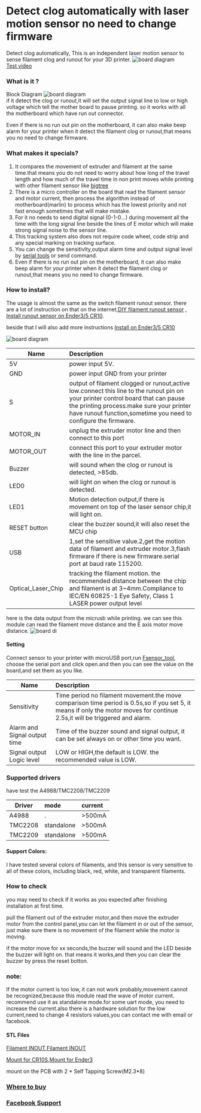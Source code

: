 # Detect clog automatically with laser motion sensor no need to change firmware
Detect clog automatically, This is an independent laser motion sensor to sense filament clog and runout for your 3D printer.
![board diagram](https://gitee.com/markyue/pandapi_wiki/raw/master/imges/filament/531083500.jpg)  
[Test video](https://youtu.be/U-0V2owizyw)
### What is it ?
Block Diagram
![board diagram](https://gitee.com/markyue/pandapi_wiki/raw/master/imges/filament/26171942.png)  
if it detect the clog or runout,it will set the output signal line to low or high voltage which tell the mother board to pause printing.
so it works with all the motherboard which have run out connector. 

Even if there is no run out pin on the motherboard, it can also make beep alarm for your printer when it detect the filament clog or runout,that means you no need to change firmware.

### What makes it specials?
1. It compares the movement of extruder and filament at the same time.that means you do not need to worry about how long of the travel length and how much of the travel time in non print moves while printing with other filament sensor like [bigtree](https://www.bigtree-tech.com/products/bigtreetech-smart-filament-sensor.html)
2. There is a micro controller on the board that read the filament sensor and motor current, then process the algorithm instead of motherboard(marlin) to process which has the lowest priority and not fast enough sometimes that will make mistake.
3. For it no needs to send digital signal (0-1-0…) during movement all the time with the long signal line beside the lines of E motor which will make strong signal noise to the sensor line.
4. This tracking system also does not require code wheel, code strip and any special marking on tracking surface.
5. You can change the sensitivlty,output alarm time and output signal level by [serial tools](https://github.com/markniu/Laser-Filament-Motion-Sensor/blob/main/tools/Fsensor_tool.exe) or send command.
6. Even if there is no run out pin on the motherboard, it can also make beep alarm for your printer when it detect the filament clog or runout,that means you no need to change firmware.
### How to install?
 The usage is almost the same as the switch filament runout sensor. there are a lot of instruction on that on the internet,[DIY filament runout sensor](https://youtu.be/gwHpXaj_6xE) , [Install runout sensor on Ender3/5 CR10](https://youtu.be/5Jt-Qc67FDo).
 
beside that I will also add more instructions  [Install on Ender3/5 CR10](https://github.com/markniu/Laser-Filament-Motion-Sensor/wiki/Install-on-Ender3-5,CR10)

![board diagram](https://gitee.com/markyue/pandapi_wiki/raw/master/imges/filament/1151922.jpg) 

 Name     |      Description   
 -------- | :-----------   
 5V     | power input 5V.
 GND    | power input GND from your printer  
 S      | output of filament clogged or runout,active low.connect this line to the runout pin on your printer control board that can pause the printing process.make sure your printer have runout function,sometime you need to configure the firmware.
 MOTOR_IN     | unplug the extruder motor line and then connect to this port  
 MOTOR_OUT     | connect this port to your extruder motor with the line in the parcel.
 Buzzer  |  will sound when the clog or runout is detected, >85db.
 LED0     |  will light on when the clog or runout is detected.
 LED1     | Motion detection output,if there is movement on top of the laser sensor chip,it will light on.
 RESET button     | clear the buzzer sound,it will also reset the MCU chip
 USB     | 1,set the sensitive value.2,get the motion data of filament and extruder motor.3,flash firmware if there is new firmware.serial port at baud rate 115200.
 Optical_Laser_Chip     | tracking the filament motion. the recommended distance between the chip and filament is at 3~4mm.Compliance to IEC/EN 60825-1 Eye Safety, Class 1 LASER power output level
 
 
here is the data output from the micrusb while printing. we can see this module can read the filament move distance and the E axis motor move distance.
 ![board di](https://gitee.com/markyue/pandapi_wiki/raw/master/imges/filament/0901180530.jpg) 
 
#### Setting 
Connect sensor to your printer with microUSB port,run [Fsensor_tool](https://github.com/markniu/Laser-Filament-Motion-Sensor/blob/main/tools/Fsensor_tool.exe), choose the serial port and click open.and then you can see the value on the board,and set them as you like.

 Name     |      Description   
 -------- | :-----------  
 Sensitivity | Time period no filament movement.the move comparison time period is 0.5s,so if you set 5, it means if only the motor moves for continue 2.5s,it will be triggered and alarm.
 Alarm and Signal output time | Time of the buzzer sound and signal output, it can be set always on or other time you want.
 Signal output Logic level | LOW or HIGH,the default is LOW.  the recommended value is LOW.

### Supported drivers 
have test the A4988/TMC2208/TMC2209

 Driver     |      mode  | current    
 -------- | :-----------   | :-----------  
 A4988     |  . | >500mA
 TMC2208    |  standalone | >500mA
 TMC2209     |  standalone | >500mA
 
#### Support Colors:
 I have tested several colors of filaments, and this sensor is very sensitive to all of these colors, including black, red, white, and transparent filaments.
 
 ### How to check
you may need to check if it works as you expected after finishing installation at first time.   

pull the filament out of the extruder motor,and then move the extruder motor from the control panel,you can let the filament in or out of the sensor, 
just make sure there is no movement of the filament while the motor is moving.

if the motor move for  xx seconds,the buzzer will sound and the LED beside the buzzer will light on.
that means it works,and then you can clear the buzzer by press the reset botton. 

### note: 
If the motor current is too low, it can not work probably,movement cannot be recognized,because this module read the wave of motor current.
recommend use it as standalone mode.for some uart mode, you need to increase the current.also there is a hardware solution for the low current,need to change 4 resistors values,you can contact me with email or facebook.

#### STL Files
[Filament INOUT](https://www.thingiverse.com/thing:4887998),[Filament INOUT](https://www.thingiverse.com/thing:5038650) 

[Mount for CR10S](https://www.thingiverse.com/thing:5025446),[Mount for Ender3](https://www.thingiverse.com/thing:5038668)

mount on the PCB with 2 * Self Tapping Screw(M2.3*8)

### [Where to buy ](https://www.pandapi3d.com/product-page/laser-filament-motion-sensor)

### [Facebook Support](https://www.facebook.com/groups/380795976169477/)


